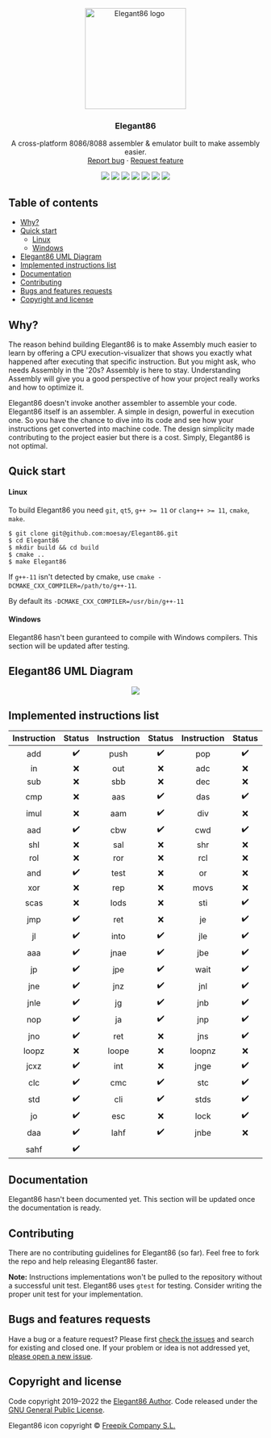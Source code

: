<p align="center">
  <a href="https://github.com/moesay/elegant86/">
    <img src="https://github.com/moesay/elegant86/blob/master/resources/elegant86.png" alt="Elegant86 logo" width="200" height="200">
  </a>
</p>

<h3 align="center">Elegant86</h3>

<p align="center">
  A cross-platform 8086/8088 assembler & emulator built to make assembly easier.
  <br>
  <a href="https://github.com/moesay/elegant86/issues/new?template=bug_report.md">Report bug</a>
  ·
  <a href="https://github.com/moesay/elegant86/issues/new?template=feature_request.md">Request feature</a>
</p>

<p align="center">
      <a href="https://github.com/moesay/Elegant86/blob/master/LICENSE" alt="License">
        <img src="https://img.shields.io/github/license/moesay/elegant86" /></a>
      <a href="https://github.com/moesay/Elegant86/" alt="Status">
        <img src="https://img.shields.io/badge/Status-WIP-f10" /></a>
      <a href="https://github.com/moesay/Elegant86/" alt="Dev Status">
        <img src="https://img.shields.io/badge/Developing-Active-green" /></a>
      <a href="https://github.com/moesay/Elegant86/actions/workflows/build.yml" alt="Status">
        <img src="https://github.com/moesay/Elegant86/actions/workflows/build.yml/badge.svg" /></a>
      <a href="https://github.com/moesay/Elegant86/" alt="Repo Size">
        <img src="https://img.shields.io/github/repo-size/moesay/elegant86?label=Repository%20size" /></a>
      <a href="https://github.com/moesay/Elegant86/issues/" alt="Issues">
        <img src="https://img.shields.io/github/issues/moesay/elegant86" /></a>
      <a href="https://github.com/moesay/Elegant86/pulls/" alt="PRs">
        <img src="https://img.shields.io/github/issues-pr/moesay/elegant86" /></a>
 </p>

## Table of contents

- [Why?](#why)
- [Quick start](#quick-start)
  - [Linux](#linux)
  - [Windows](#windows)
- [Elegant86 UML Diagram](#elegant86-uml-diagram)
- [Implemented instructions list](#implemented-instructions-list)
- [Documentation](#documentation)
- [Contributing](#contributing)
- [Bugs and features requests](#bugs-and-features-requests)
- [Copyright and license](#copyright-and-license)


## Why?

The reason behind building Elegant86 is to make Assembly much easier to learn by offering a CPU execution-visualizer that shows you exactly what happened after executing that specific instruction. But you might ask, who needs Assembly in the '20s? Assembly is here to stay. Understanding Assembly will give you a good perspective of how your project really works and how to optimize it.

Elegant86 doesn't invoke another assembler to assemble your code. Elegant86 itself is an assembler. A simple in design, powerful in execution one. So you have the chance to dive into its code and see how your instructions get converted into machine code. The design simplicity made contributing to the project easier but there is a cost. Simply, Elegant86 is not optimal.


## Quick start

#### Linux

To build Elegant86 you need `git`, `qt5`, `g++ >= 11` or `clang++ >= 11`, `cmake`, `make`.


```
$ git clone git@github.com:moesay/Elegant86.git
$ cd Elegant86
$ mkdir build && cd build
$ cmake ..
$ make Elegant86
```

If `g++-11` isn't detected by cmake, use `cmake -DCMAKE_CXX_COMPILER=/path/to/g++-11`.

By default its `-DCMAKE_CXX_COMPILER=/usr/bin/g++-11`


#### Windows

Elegant86 hasn't been guranteed to compile with Windows compilers. This section will be updated after testing.


## Elegant86 UML Diagram

<p align='center'>
  <img src="https://github.com/moesay/Elegant86/blob/master/uml-diagram.png"/>
</p>

## Implemented instructions list

| Instruction 	|       Status       	| Instruction 	|       Status       	| Instruction 	|       Status       	| Instruction 	|       Status       	|
|:-----------:	|:------------------:	|:-----------:	|:------------------:	|:-----------:	|:------------------:	|:-----------:	|:------------------:	|
|     add     	| :heavy_check_mark: 	|     push    	| :heavy_check_mark: 	|     pop     	| :heavy_check_mark: 	|     mov     	| :heavy_check_mark: 	|
|      in     	|         :x:        	|     out     	|         :x:        	|     adc     	|         :x:        	|     inc     	|         :x:        	|
|     sub     	|         :x:        	|     sbb     	|         :x:        	|     dec     	|         :x:        	|     neg     	|         :x:        	|
|     cmp     	|         :x:        	|     aas     	| :heavy_check_mark: 	|     das     	| :heavy_check_mark: 	|     mul     	|         :x:        	|
|     imul    	|         :x:        	|     aam     	| :heavy_check_mark: 	|     div     	|         :x:        	|     idiv    	|         :x:        	|
|     aad     	| :heavy_check_mark: 	|     cbw     	| :heavy_check_mark: 	|     cwd     	| :heavy_check_mark: 	|     not     	|         :x:        	|
|     shl     	|         :x:        	|     sal     	|         :x:        	|     shr     	|         :x:        	|     sar     	|         :x:        	|
|     rol     	|         :x:        	|     ror     	|         :x:        	|     rcl     	|         :x:        	|     rcr     	|         :x:        	|
|     and     	| :heavy_check_mark: 	|     test    	|         :x:        	|      or     	|         :x:        	|     xchg    	|         :x:        	|
|     xor     	|         :x:        	|     rep     	|         :x:        	|     movs    	|         :x:        	|     cmps    	|         :x:        	|
|     scas    	|         :x:        	|     lods    	|         :x:        	|     sti     	| :heavy_check_mark: 	|     call    	|         :x:        	|
|     jmp     	| :heavy_check_mark: 	|     ret     	|         :x:        	|      je     	| :heavy_check_mark: 	|     cld     	| :heavy_check_mark: 	|
|      jl     	| :heavy_check_mark: 	|     into    	| :heavy_check_mark: 	|     jle     	| :heavy_check_mark: 	|     jng     	| :heavy_check_mark: 	|
|     aaa     	| :heavy_check_mark: 	|     jnae    	| :heavy_check_mark: 	|     jbe     	| :heavy_check_mark: 	|     jna     	| :heavy_check_mark: 	|
|      jp     	| :heavy_check_mark: 	|     jpe     	| :heavy_check_mark: 	|     wait    	| :heavy_check_mark: 	|      js     	| :heavy_check_mark: 	|
|     jne     	| :heavy_check_mark: 	|     jnz     	| :heavy_check_mark: 	|     jnl     	| :heavy_check_mark: 	|     jge     	| :heavy_check_mark: 	|
|     jnle    	| :heavy_check_mark: 	|      jg     	| :heavy_check_mark: 	|     jnb     	| :heavy_check_mark: 	|     jae     	| :heavy_check_mark: 	|
|     nop     	| :heavy_check_mark: 	|      ja     	| :heavy_check_mark: 	|     jnp     	| :heavy_check_mark: 	|     jpo     	| :heavy_check_mark: 	|
|     jno     	| :heavy_check_mark: 	|     ret     	|         :x:        	|     jns     	| :heavy_check_mark: 	|     loop    	|         :x:        	|
|    loopz    	|         :x:        	|    loope    	|         :x:        	|    loopnz   	|         :x:        	|    loopne   	|         :x:        	|
|     jcxz    	| :heavy_check_mark: 	|     int     	|         :x:        	|     jnge    	| :heavy_check_mark: 	|     iret    	| :heavy_check_mark: 	|
|     clc     	| :heavy_check_mark: 	|     cmc     	| :heavy_check_mark: 	|     stc     	| :heavy_check_mark: 	|      jz     	| :heavy_check_mark: 	|
|     std     	| :heavy_check_mark: 	|     cli     	| :heavy_check_mark: 	|     stds    	| :heavy_check_mark: 	|     hlt     	| :heavy_check_mark: 	|
|      jo     	| :heavy_check_mark: 	|     esc     	|         :x:        	|     lock    	| :heavy_check_mark: 	|      jb     	| :heavy_check_mark: 	|
|     daa     	| :heavy_check_mark: 	|     lahf    	| :heavy_check_mark: 	|     jnbe    	|         :x:        	|     popf    	| :heavy_check_mark: 	|
|     sahf    	| :heavy_check_mark: 	|             	|                    	|             	|                    	|             	|                    	|

## Documentation

Elegant86 hasn't been documented yet. This section will be updated once the documentation is ready.


## Contributing

There are no contributing guidelines for Elegant86 (so far). Feel free to fork the repo and help releasing Elegant86 faster.

**Note:** Instructions implementations won't be pulled to the repository without a successful unit test. Elegant86 uses `gtest` for testing. Consider writing the proper unit test for your implementation.


## Bugs and features requests

Have a bug or a feature request? Please first [check the issues](https://github.com/moesay/elegant86/issues) and search for existing and closed one. If your problem or idea is not addressed yet, [please open a new issue](https://github.com/moesay/elegant86/issues/new).


## Copyright and license

Code copyright 2019–2022 the [Elegant86 Author](https://github.com/moesay). Code released under the [GNU General Public License](https://github.com/moesay/elegant86/blob/master/LICENSE).


Elegant86 icon copyright :copyright: [Freepik Company S.L.](https://www.freepik.com/)
